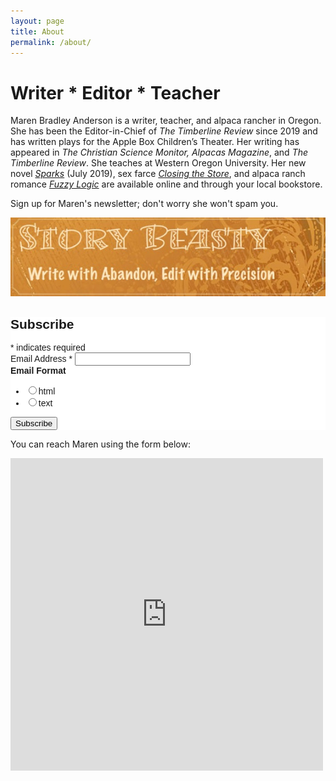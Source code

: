 ```yaml
---
layout: page
title: About
permalink: /about/
---
```


# Writer * Editor * Teacher

Maren Bradley Anderson is a writer, teacher, and alpaca rancher in Oregon. She has been the Editor-in-Chief of _The Timberline Review_ since 2019 and has written plays for the Apple Box Children’s Theater. Her writing has appeared in _The Christian Science Monitor, Alpacas Magazine_, and _The Timberline Review_. She teaches at Western Oregon University. Her new novel [_Sparks_](/books/sparks) (July 2019), sex farce [_Closing the Store_](/books/closing_the_store), and alpaca ranch romance [_Fuzzy Logic_](/books/fuzzy) are available online and through your local bookstore.

Sign up for Maren's newsletter; don't worry she won't spam you.

 ![alt text](/img/Story_Beasty.jpg "Story Beasty")

<!-- Begin Mailchimp Signup Form -->
<link href="//cdn-images.mailchimp.com/embedcode/classic-10_7.css" rel="stylesheet" type="text/css">
<style type="text/css">
	#mc_embed_signup{background:#fff; clear:left; font:14px Helvetica,Arial,sans-serif; }
	/* Add your own Mailchimp form style overrides in your site stylesheet or in this style block.
	   We recommend moving this block and the preceding CSS link to the HEAD of your HTML file. */
</style>
<div id="mc_embed_signup">
<form action="https://marens.us2.list-manage.com/subscribe/post?u=161bf3c9d788608eae9d08486&amp;id=72b3174048" method="post" id="mc-embedded-subscribe-form" name="mc-embedded-subscribe-form" class="validate" target="_blank" novalidate>
    <div id="mc_embed_signup_scroll">
	<h2>Subscribe</h2>
<div class="indicates-required"><span class="asterisk">*</span> indicates required</div>
<div class="mc-field-group">
	<label for="mce-EMAIL">Email Address  <span class="asterisk">*</span>
</label>
	<input type="email" value="" name="EMAIL" class="required email" id="mce-EMAIL">
</div>
<div class="mc-field-group input-group">
    <strong>Email Format </strong>
    <ul><li><input type="radio" value="html" name="EMAILTYPE" id="mce-EMAILTYPE-0"><label for="mce-EMAILTYPE-0">html</label></li>
<li><input type="radio" value="text" name="EMAILTYPE" id="mce-EMAILTYPE-1"><label for="mce-EMAILTYPE-1">text</label></li>
</ul>
</div>
	<div id="mce-responses" class="clear">
		<div class="response" id="mce-error-response" style="display:none"></div>
		<div class="response" id="mce-success-response" style="display:none"></div>
	</div>    <!-- real people should not fill this in and expect good things - do not remove this or risk form bot signups-->
    <div style="position: absolute; left: -5000px;" aria-hidden="true"><input type="text" name="b_161bf3c9d788608eae9d08486_72b3174048" tabindex="-1" value=""></div>
    <div class="clear"><input type="submit" value="Subscribe" name="subscribe" id="mc-embedded-subscribe" class="button"></div>
    </div>
</form>
</div>
<script type='text/javascript' src='//s3.amazonaws.com/downloads.mailchimp.com/js/mc-validate.js'></script><script type='text/javascript'>(function($) {window.fnames = new Array(); window.ftypes = new Array();fnames[0]='EMAIL';ftypes[0]='email';fnames[1]='FNAME';ftypes[1]='text';fnames[2]='LNAME';ftypes[2]='text';fnames[3]='MMERGE3';ftypes[3]='zip';}(jQuery));var $mcj = jQuery.noConflict(true);</script>
<!--End mc_embed_signup-->

You can reach Maren using the form below:

<iframe src="https://docs.google.com/forms/d/e/1FAIpQLScANErewJs1oc801UYUCsW6tiAtBu4-6jR44Eohv5mg-wbr1g/viewform?embedded=true" width="500" height="500" frameborder="0" marginheight="0" marginwidth="0">Loading...
</iframe>
